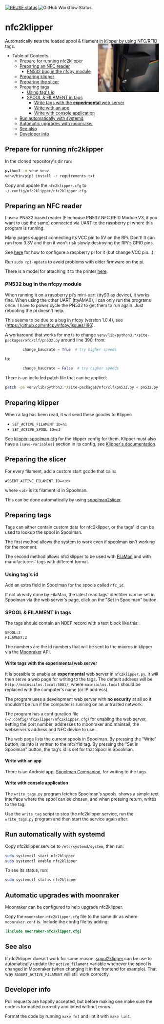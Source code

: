 <!--
SPDX-FileCopyrightText: 2025 Sebastian Andersson <sebastian@bittr.nu>

SPDX-License-Identifier: GPL-3.0-or-later
-->

[![REUSE status](https://api.reuse.software/badge/github.com/bofh69/nfc2klipper)](https://api.reuse.software/info/github.com/bofh69/nfc2klipper)
![GitHub Workflow Status](https://github.com/bofh69/nfc2klipper/actions/workflows/pylint.yml/badge.svg)


# nfc2klipper

<p>
Automatically sets the loaded spool &amp; filament in klipper by using NFC/RFID tags.

<img align="right" src="images/nfc_reader_on_voron.jpg" width="200" height="158" alt="NFC Reader on Voron" />
</p>

- Table of Contents
  - [Prepare for running nfc2klipper](#prepare-for-running-nfc2klipper)
  - [Preparing an NFC reader](#preparing-an-nfc-reader)
    - [PN532 bug in the nfcpy module](#pn532-bug-in-the-nfcpy-module)
  - [Preparing klipper](#preparing-klipper)
  - [Preparing the slicer](#preparing-the-slicer)
  - [Preparing tags](#preparing-tags)
    - [Using tag's id](#using-tags-id)
    - [SPOOL & FILAMENT in tags](#spool--filament-in-tags)
      - [Write tags with the **experimental** web server](#write-tags-with-the-experimental-web-server)
      - [Write with an app](#write-with-an-app)
      - [Write with console application](#write-with-console-application)
  - [Run automatically with systemd](#run-automatically-with-systemd)
  - [Automatic upgrades with moonraker](#automatic-upgrades-with-moonraker)
  - [See also](#see-also)
  - [Developer info](#developer-info)


## Prepare for running nfc2klipper

In the cloned repository's dir run:
```sh
python3 -m venv venv
venv/bin/pip3 install -r requirements.txt
```

Copy and update the `nfc2klipper.cfg` to `~/.config/nfc2klipper/nfc2klipper.cfg`.

## Preparing an NFC reader

I use a PN532 based reader (Elechouse PN532 NFC RFID Module V3, if you
want to use the same) connected via UART to the raspberry pi where this
program is running.


Many pages suggest connecting its VCC pin to 5V on the RPi. Don't!
It can run from 3.3V and then it won't risk slowly destroying the RPi's
GPIO pins.


See [here](https://learn.adafruit.com/adafruit-nfc-rfid-on-raspberry-pi/pi-serial-port)
for how to configure a raspberry pi for it (but change VCC pin...).

Run `sudo rpi-update` to avoid problems with older firmware on the pi.

There is a model for attaching it to the printer
[here](https://www.printables.com/model/798929-elechouse-pn532-v3-nfc-holder-for-voron-for-spoolm).


### PN532 bug in the nfcpy module

When running it on a raspberry pi's mini-uart (ttyS0 as device), it works fine.
When using the other UART (ttyAMA0), I can only run the programs once.
I have to power cycle the PN532 to get them to run again. Just rebooting
the pi doesn't help.

This seems to be due to a bug in nfcpy (version 1.0.4),
see (https://github.com/nfcpy/nfcpy/issues/186).

A workaround that works for me is to change
`venv/lib/python3.*/site-packages/nfc/clf/pn532.py`
around line 390, from:

```python
        change_baudrate = True  # try higher speeds
```

to:

```python
        change_baudrate = False  # try higher speeds
```

There is an included patch file that can be applied:
```sh
patch -p6 venv/lib/python3.*/site-packages/nfc/clf/pn532.py < pn532.py.patch
```


## Preparing klipper

When a tag has been read, it will send these gcodes to Klipper:

* `SET_ACTIVE_FILAMENT ID=n1`
* `SET_ACTIVE_SPOOL ID=n2`


See [klipper-spoolman.cfg](klipper-spoolman.cfg) for the klipper
config for them. Klipper must also have a `[save-variables]` section
in its config, see
[Klipper's documentation](https://www.klipper3d.org/Config_Reference.html#save_variables).


## Preparing the slicer

For every filament, add a custom start gcode that calls:

`ASSERT_ACTIVE_FILAMENT ID=<id>`

where `<id>` is its filament id in Spoolman.

This can be done automatically by using [spoolman2slicer](https://github.com/bofh69/spoolman2slicer).


## Preparing tags

Tags can either contain custom data for nfc2klipper, or the tags'
id can be used to lookup the spool in Spoolman.

The first method allows the system to work even if spoolman isn't
working for the moment.

The second method allows nfc2klipper to be used with
[FilaMan](https://github.com/ManuelW77/Filaman) and with manufacturers'
tags with different format.


### Using tag's id

Add an extra field in Spoolman for the spools called `nfc_id`.

If not already done by FilaMan, the latest read tags' identifier can
be set in Spoolman via the web server's page, click on the "Set in Spoolman" button.


### SPOOL & FILAMENT in tags

The tags should contain an NDEF record with a text block like this:
```
SPOOL:3
FILAMENT:2
```

The numbers are the id numbers that will be sent to the macros in
klipper via the [Moonraker](https://github.com/Arksine/moonraker) API.

#### Write tags with the **experimental** web server

It is possible to enable an **experimental** web server in `nfc2klipper.py`.
It will then serve a web page for writing to the tags.
The default address will be `http://mainsailos.local:5001/`,
where `mainsailos.local` should be replaced with the computer's name (or IP address).

The program uses a development web server with **no security** at all so it
shouldn't be run if the computer is running on an untrusted network.

The program has a configuration file (`~/.config/nfc2klipper/nfc2klipper.cfg`) for
enabling the web server, setting the port number, addresses to moonraker
and mainsail, the webserver's address and NFC device to use.

The web page lists the current spools in Spoolman.
By pressing the "Write" button, its info is written to the nfc/rfid tag.
By pressing the "Set in Spoolman" button, the tag's id is set for that
Spool in Spoolman.


#### Write with an app

There is an Android app, [Spoolman Companion](https://github.com/V-aruu/SpoolCompanion), for writing
to the tags.

#### Write with console application

The `write_tags.py` program fetches Spoolman's spools, shows a simple
text interface where the spool can be chosen, and when pressing return,
writes to the tag.

Use the `write_tag` script to stop the nfc2klipper service, run the
`write_tags.py` program and then start the service again after.



## Run automatically with systemd

Copy nfc2klipper.service to `/etc/systemd/system`, then run:

```sh
sudo systemctl start nfc2klipper
sudo systemctl enable nfc2klipper
```

To see its status, run:
```sh
sudo systemctl status nfc2klipper
```

## Automatic upgrades with moonraker

Moonraker can be configured to help upgrade nfc2klipper.

Copy the `moonraker-nfc2klipper.cfg` file to the same dir as where
`moonraker.conf` is. Include the config file by adding:
```toml
[include moonraker-nfc2klipper.cfg]
```

## See also
If nfc2klipper doesn't work for some reason, [spool2klipper](https://github.com/bofh69/spool2klipper) can be use to automatically update the `active_filament` variable whenever the spool is changed in Moonraker (when changing it in the frontend for example). That way `ASSERT_ACTIVE_FILAMENT` will still work correctly.

## Developer info

Pull requests are happily accepted, but before making one make sure
the code is formatted correctly and linted without errors.

Format the code by running `make fmt` and lint it with `make lint`.
